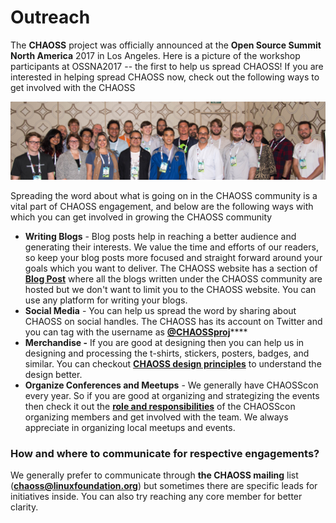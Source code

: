 # Outreach

 The **CHAOSS** project was officially announced at the **Open Source Summit North America** 2017 in Los Angeles. Here is a picture of the workshop participants at OSSNA2017 -- the first to help us spread CHAOSS! If you are interested in helping spread CHAOSS now, check out the following ways to get involved with the CHAOSS

![](.gitbook/assets/chaosscon.png)

Spreading the word about what is going on in the CHAOSS community is a vital part of CHAOSS engagement, and below are the following ways with which you can get involved in growing the CHAOSS community

* **Writing Blogs** - Blog posts help in reaching a better audience and generating their interests. We value the time and efforts of our readers, so keep your blog posts more focused and straight forward around your goals which you want to deliver. The CHAOSS website has a section of [**Blog Post**](https://chaoss.community/blog/) where all the blogs written under the CHAOSS community are hosted but we don't want to limit you to the CHAOSS website. You can use any platform for writing your blogs.
* **Social Media** - You can help us spread the word by sharing about CHAOSS on social handles. The CHAOSS has its account on Twitter and you can tag with the username as [**@CHAOSSproj**](https://twitter.com/CHAOSSproj)\*\*\*\*
* **Merchandise -** If you are good at designing then you can help us in designing and processing the t-shirts, stickers, posters, badges, and similar. You can checkout [**CHAOSS design principles**](https://handbook.chaoss.community/community-handbook/design) to understand the design better. 
* **Organize Conferences and Meetups** - We generally have CHAOSScon every year. So if you are good at organizing and strategizing the events then check it out the [**role and responsibilities**](https://handbook.chaoss.community/community-handbook/roles-and-responsibilities#chaosscon-organizing-committee-member) of the  CHAOSScon organizing members and get involved with the team. We always appreciate in organizing local meetups and events. 

### How and where to communicate for respective engagements?

We generally prefer to communicate through **the CHAOSS mailing** list \(**chaoss@linuxfoundation.org**\) but sometimes there are specific leads for initiatives inside. You can also try reaching any core member for better clarity.

